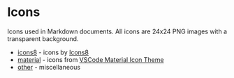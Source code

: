 # Icons

Icons used in Markdown documents. All icons are 24x24 PNG images with a transparent background.

- [icons8](./icons8/) - icons by [Icons8](https://icons8.com)
- [material](./material/) - icons from [VSCode Material Icon Theme](https://github.com/PKief/vscode-material-icon-theme)
- [other](./other/) - miscellaneous
